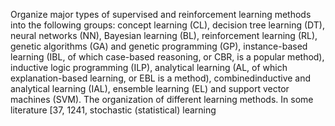 Organize major types of supervised and reinforcement learning methods into the following groups: concept learning (CL), decision tree learning (DT), neural networks (NN), Bayesian learning (BL), reinforcement learning (RL), genetic algorithms (GA) and genetic programming (GP), instance-based learning (IBL, of which case-based reasoning, or CBR, is a popular method), inductive logic programming (ILP), analytical learning (AL, of which explanation-based learning, or EBL is a method), combinedinductive and analytical learning (IAL), ensemble learning (EL) and support vector machines (SVM). The organization of different learning methods. In some literature [37, 1241, stochastic (statistical) learning

